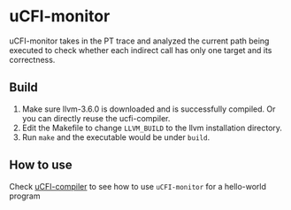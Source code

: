 # uCFI-monitor

uCFI-monitor takes in the PT trace and analyzed the current path being executed to check whether each indirect call has only one target and its correctness.

## Build
1. Make sure llvm-3.6.0 is downloaded and is successfully compiled. Or you can directly reuse the ucfi-compiler.
2. Edit the Makefile to change `LLVM_BUILD` to the llvm installation directory.
3. Run `make` and the executable would be under `build`.

## How to use

Check [uCFI-compiler](https://github.com/uCFI-GATech/ucfi-compiler) to see how to use `uCFI-monitor` for a hello-world program
